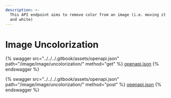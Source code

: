 ```yaml
---
description: >-
  This API endpoint aims to remove color from an image (i.e. moving it to black
  and white)
---
```


# Image Uncolorization



{% swagger src="../../../.gitbook/assets/openapi.json" path="/image/image/uncolorization/" method="get" %}
[openapi.json](../../../.gitbook/assets/openapi.json)
{% endswagger %}

{% swagger src="../../../.gitbook/assets/openapi.json" path="/image/image/uncolorization/" method="post" %}
[openapi.json](../../../.gitbook/assets/openapi.json)
{% endswagger %}
